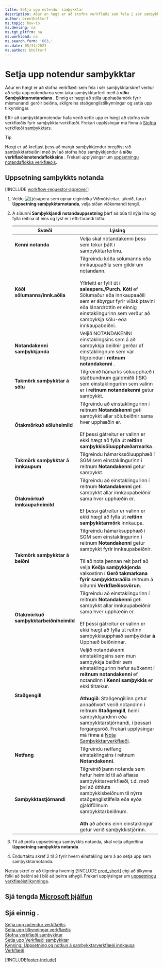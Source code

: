 ```yaml
---
title: Setja upp notendur samþykktar
description: Áður en hægt er að stofna verkflæði sem fela í sér samþykktarskref verður að setja upp verkflæðinotendur sem taka þátt í samþykktarferlum.
author: brentholtorf
ms.topic: how-to
ms.devlang: na
ms.tgt_pltfrm: na
ms.workload: na
ms.search.form: '663,'
ms.date: 05/31/2023
ms.author: bholtorf
---
```

# Setja upp notendur samþykktar

Áður en hægt er að stofna verkflæði sem fela í sér samþykktarskref verður að setja upp notendurna sem taka samþykktarferli með á  **síðu Samþykktarnotandans** . Einnig er hægt að stilla upphæðamörk fyrir mismunandi gerðir beiðna, skilgreina staðgengilstilkynningar og setja upp tilkynningar.  

Eftir að samþykktarnotendur hafa verið settir upp er hægt að stofna svör verkflæðis fyrir samþykktarverkflæði. Frekari upplýsingar má finna á [Stofna verkflæði samþykktars](across-how-to-create-workflows.md).  

> [!TIP]
> Hægt er að krefjast þess að margir samþykkjendur bregðist við samþykktarbeiðni með því að stofna hóp samþykkjendur á  **síðu verkflæðisnotendaflokksins** . Frekari upplýsingar um  [uppsetningu notendaflokka verkflæðis](across-how-to-set-up-workflow-users.md).  

## Uppsetning samþykkts notanda

[!INCLUDE [workflow-requestor-approver](includes/workflow-requestor-approver.md)]

1. Veldu ![Ljósapera sem opnar eiginleika Viðmótsleitar.](media/ui-search/search_small.png "Segðu mér hvað þú vilt gera") táknið, fara í **Uppsetning samþykktarnotanda**, velja síðan viðkomandi tengil.  
2. Á síðunni **Samþykkjandi notandauppsetning** þarf að búa til nýja línu og fylla reitina út eins og lýst er í eftirfarandi töflu.  

   |Svæði|Lýsing|
   |-----|-----------|
   |**Kenni notanda**|Velja skal notandakenni þess sem tekur þátt í samþykktarferlinu.|
   |**Kóði sölumanns/innk.aðila**|Tilgreindu kóða sölumanns eða innkaupaaðila sem gildir um notandann.<br /><br /> Yfirleitt er fyllt út í  **salespers./Purch. Kóti**  ef Sölumaður eða innkaupaaðili sem er ábyrgur fyrir viðskiptavini eða lánardrottin er einnig einstaklingurinn sem verður að samþykkja sölu-eða innkaupabeiðni.|
   |**Notandakenni samþykkjanda**|Veljið NOTANDAKENNI einstaklingsins sem á að samþykkja beiðnir gerðar af einstaklingnum sem var tilgreindur í  **reitnum notandakenni** .|
   |**Takmörk samþykktar á sölu**|Tilgreinið hámarks söluupphæð í staðbundnum gjaldmiðli (ISK) sem einstaklingurinn sem valinn er í  **reitnum notandakenni**  getur samþykkt.|
   |**Ótakmörkuð söluheimild**|Tilgreindu að einstaklingurinn í reitnum **Notandakenni** geti samþykkt allar sölubeiðnir sama hver upphæðin er.<br /><br /> Ef þessi gátreitur er valinn er ekki hægt að fylla út  **reitinn samþykkisöluupphæðarmarka** .|
   |**Takmörk samþykktar á innkaupum**|Tilgreindu hámarkssöluupphæð í SGM sem einstaklingurinn í reitnum **Notandakenni** getur samþykkt.|
   |**Ótakmörkuð innkaupaheimild**|Tilgreindu að einstaklingurinn í reitnum **Notandakenni** geti samþykkt allar innkaupabeiðnir sama hver upphæðin er.<br /><br /> Ef þessi gátreitur er valinn er ekki hægt að fylla út  **reitinn samþykktarmörk**  innkaupa.|
   |**Takmörk samþykktar á beiðni**|Tilgreindu hámarksupphæð í SGM sem einstaklingurinn í reitnum **Notandakenni** getur samþykkt fyrir innkaupabeiðnir.<br /><br /> Til að nota þennan reit þarf að velja **Keðja samþykkjenda** valkostinn í **Gerð takmarkana fyrir samþykktaraðila** reitnum á síðunni **Verkflæðissvörun**.|
   |**Ótakmörkuð samþykktarbeiðniheimild**|Tilgreindu að einstaklingurinn í reitnum **Notandakenni** geti samþykkt allar innkaupabeiðnir sama hver upphæðin er.<br /><br /> Ef þessi gátreitur er valinn er ekki hægt að fylla út reitinn samþykkisupphæð samþykktar  **á**  Upphæð beiðninnar.|
   |**Staðgengill**|Veljið notandakenni einstaklingsins sem mun samþykkja beiðnir sem einstaklingurinn hefur auðkennt í  **reitnum notandakenni**  ef notandinn í  **Kenni samþykkis**  er ekki tiltækur. <br /><br />**Athugið:** Staðgengillinn getur annaðhvort verið notandinn í reitnum **Staðgengill**, beini samþykkjandinn eða samþykktarstjórnandi, í þessari forgangsröð. Frekari upplýsingar má finna á [Nota Samþykktarverkflæði](across-how-use-approval-workflows.md).|
   |**Netfang**|Tilgreindu netfang einstaklingsins í reitnum **Notandakenni**.|
   |**Samþykktastjórnandi**|Tilgreinið þann notanda sem hefur heimild til að aflæsa samþykktarverkflæði, t.d. með því að úthluta samþykkisbeiðnum til nýrra staðgengilstilfella eða eyða gjaldföllnum samþykktarbeiðnum.<br /><br />**Ath**  að aðeins einn einstaklingur getur verið samþykkistjórinn.|

3. Til að prófa uppsetningu samþykkts notanda, skal velja aðgerðina **Uppsetning samþykkts notanda**.  
4. Endurtaktu skref 2 til 3 fyrir hvern einstakling sem á að setja upp sem samþykktarnotanda.  

Næsta skref er að tilgreina hvernig  [!INCLUDE [prod_short](includes/prod_short.md)]  eigi að tilkynna fólki að beiðni sé í bið að þeirra athygli. Frekari upplýsingar um  [uppsetningu verkflæðistilkynninga](across-setting-up-workflow-notifications.md).

## Sjá tengda [Microsoft þjálfun](/training/modules/create-workflows/)

## Sjá einnig .

[Setja upp notendur verkflæðis](across-how-to-set-up-workflow-users.md)  
[Setja upp tilkynningar verkflæðis](across-setting-up-workflow-notifications.md)  
[Stofna verkflæði samþykktar](across-how-to-create-workflows.md)  
[Setja upp Verkflæði samþykktar](across-set-up-workflows.md)  
[Kynning: Uppsetning og notkun á samþykktarverkflæði innkaupa](walkthrough-setting-up-and-using-a-purchase-approval-workflow.md)  
[Verkflæði](across-workflow.md)  

[!INCLUDE[footer-include](includes/footer-banner.md)]
